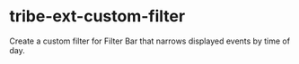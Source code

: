# tribe-ext-custom-filter
Create a custom filter for Filter Bar that narrows displayed events by time of day.
